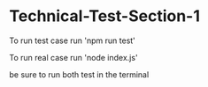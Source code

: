 # Technical-Test-Section-1

To run test case run 'npm run test'

To run real case run 'node index.js'

be sure to run both test in the terminal
